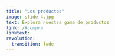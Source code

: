 ```yaml
---
title: "Los productos"
image: slide-4.jpg
text: Explora nuestra gama de productos
link: /#compra
linktext:
revolution:
  transition: fade
---
```

